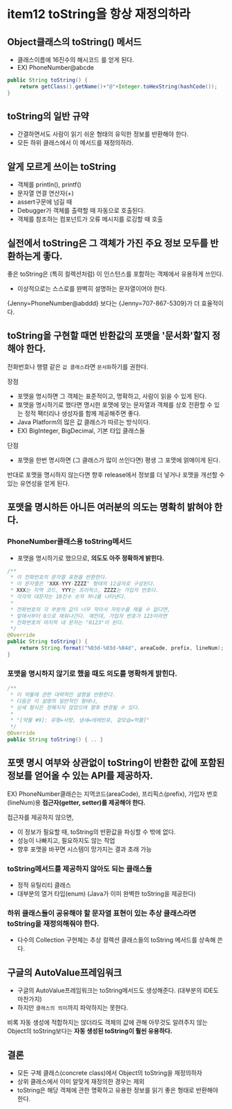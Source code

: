 # item12 toString을 항상 재정의하라

## Object클래스의 toString() 메서드

- 클래스이름에 16진수의 해시코드 를 얻게 된다.
- EX) PhoneNumber@abcde

```java
public String toString() {
	return getClass().getName()+"@"+Integer.toHexString(hashCode());
}
```

## toString의 일반 규약

- 간결하면서도 사람이 읽기 쉬운 형태의 유익한 정보를 반환해야 한다.
- 모든 하위 클래스에서 이 메서드를 재정의하라.

## 알게 모르게 쓰이는 toString

- 객체를 println(), printf()
- 문자열 연결 연산자(+) 
- assert구문에 넘길 때
- Debugger가 객체를 출력할 때 자동으로 호출된다.
- 객체를 참조하는 컴포넌트가 오류 메시지를 로깅할 때 호출 

## 실전에서 toString은 그 객체가 가진 주요 정보 모두를 반환하는게 좋다.

좋은 toString은 (특히 컬렉션처럼) 이 인스턴스를 포함하는 객체에서 유용하게 쓰인다.
- 이상적으로는 스스로를 완벽히 설명하는 문자열이어야 한다.

{Jenny=PhoneNumber@abddd} 보다는 {Jenny=707-867-5309}가 더 효율적이다.

## toString을 구현할 때면 반환값의 포맷을 '문서화'할지 정해야 한다.

전화번호나 행렬 같은 `값 클래스`라면 `문서화`하기를 권한다.

장점
- 포맷을 명시하면 그 객체는 표준적이고, 명확하고, 사람이 읽을 수 있게 된다.
- 포맷을 명시하기로 했다면 명시한 포맷에 맞는 문자열과 객체를 상호 전환할 수 있는 정적 팩터리나 생성자를 함께 제공해주면 좋다.
- Java Platform의 많은 값 클래스가 따르는 방식이다.
- EX) BigInteger, BigDecimal, 기본 타입 클래스들

단점
- 포맷을 한번 명시하면 (그 클래스가 많이 쓰인다면) 평생 그 포맷에 얽매이게 된다.

반대로 포맷을 명시하지 않는다면 향후 release에서 정보를 더 넣거나 포맷을 개선할 수 있는 유연성을 얻게 된다.

## 포맷을 명시하든 아니든 여러분의 의도는 명확히 밝혀야 한다.

### PhoneNumber클래스용 toString메서드

- 포맷을 명시하기로 했으므로, **의도도 아주 정확하게 밝힌다.**

```java
/**
 * 이 전화번호의 문자열 표현을 반환한다.
 * 이 문자열은 "XXX-YYY-ZZZZ" 형태의 12글자로 구성된다.
 * XXX는 지역 코드, YYY는 프리픽스, ZZZZ는 가입자 번호다.
 * 각각의 대문자는 10진수 숫자 하나를 나타낸다.
 * 
 * 전화번호의 각 부분의 값이 너무 작아서 자릿수를 채울 수 없다면,
 * 앞에서부터 0으로 채워나간다. 예컨데, 가입자 번호가 123이라면
 * 전화번호의 마지막 네 문자는 "0123"이 된다.
 */
@Override
public String toString() {
	return String.format("%03d-%03d-%04d", areaCode, prefix, lineNum);
}
```

### 포맷을 명시하지 않기로 했을 때도 의도를 명확하게 밝힌다.

```java
/**
 * 이 약물에 관한 대략적인 설명을 반환한다.
 * 다음은 이 설명의 일반적인 형태나,
 * 상세 형식은 정해지지 않았으며 향후 변경될 수 있다.
 * 
 * "[약물 #9]: 유형=사랑, 냄새=테레빈유, 겉모습=먹물]"
 */
@Override
public String toString() { .. }
```

## 포맷 명시 여부와 상관없이 toString이 반환한 값에 포함된 정보를 얻어올 수 있는 API를 제공하자.

EX) PhoneNumber클래슨는 지역코드(areaCode), 프리픽스(prefix), 가입자 번호(lineNum)용 **접근자(getter, setter)를 제공해야 한다.**

접근자를 제공하지 않으면,
- 이 정보가 필요할 때, toString의 반환값을 파싱할 수 밖에 없다.
- 성능이 나빠지고, 필요하지도 않는 작업
- 향후 포맷을 바꾸면 시스템이 망가지는 결과 초래 가능

### toString메서드를 제공하지 않아도 되는 클래스들
- 정적 유틸리티 클래스
- 대부분의 열거 타입(enum) (Java가 이미 완벽한 toString을 제공한다)

### 하위 클래스들이 공유해야 할 문자열 표현이 있는 추상 클래스라면 toString을 재정의해줘야 한다.
- 다수의 Collection 구현체는 추상 컬렉션 클래스들의 toString 메서드를 상속해 쓴다.

## 구글의 AutoValue프레임워크
- 구글의 AutoValue프레임워크는 toString메서드도 생성해준다. (대부분의 IDE도 마찬가지)
- 하지만 `클래스의 의미`까지 파악하지는 못한다.

비록 자동 생성에 적합하지는 않더라도 객체의 값에 관해 아무것도 알려주지 않는 Object의 toString보다는 **자동 생성된 toString이 훨씬 유용하다.**

## 결론
- 모든 구체 클래스(concrete class)에서 Object의 toString을 재정의하자
- 상위 클래스에서 이미 알맞게 재정의한 경우는 제외
- toString은 해당 객체에 관한 명확하고 유용한 정보를 읽기 좋은 형태로 반환해야 한다.



